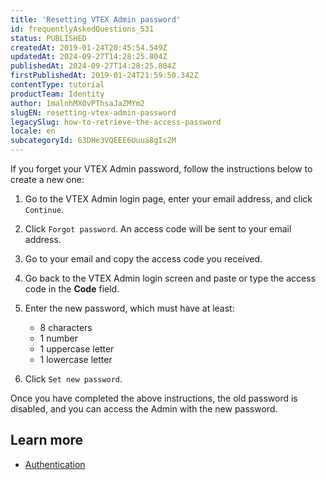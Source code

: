 ```yaml
---
title: 'Resetting VTEX Admin password'
id: frequentlyAskedQuestions_531
status: PUBLISHED
createdAt: 2019-01-24T20:45:54.549Z
updatedAt: 2024-09-27T14:28:25.804Z
publishedAt: 2024-09-27T14:28:25.804Z
firstPublishedAt: 2019-01-24T21:59:50.342Z
contentType: tutorial
productTeam: Identity
author: 1malnhMX0vPThsaJaZMYm2
slugEN: resetting-vtex-admin-password
legacySlug: how-to-retrieve-the-access-password
locale: en
subcategoryId: 63DHe3VQEEE6Uuua8gIs2M
---
```


If you forget your VTEX Admin password, follow the instructions below to create a new one:

1. Go to the VTEX Admin login page, enter your email address, and click `Continue`.
2. Click `Forgot password`. An access code will be sent to your email address.
3. Go to your email and copy the access code you received.
4. Go back to the VTEX Admin login screen and paste or type the access code in the **Code** field.
5. Enter the new password, which must have at least:

   * 8 characters  
   * 1 number  
   * 1 uppercase letter  
   * 1 lowercase letter

6. Click `Set new password`.

Once you have completed the above instructions, the old password is disabled, and you can access the Admin with the new password.

## Learn more

* [Authentication](https://help.vtex.com/en/tutorial/autenticacao--21CkKHLKP1o41lUpGhuRUs)
